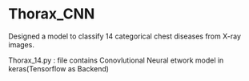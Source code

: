 # Thorax_CNN

Designed a model to classify 14 categorical chest diseases from X-ray images.

Thorax_14.py : file contains Conovlutional Neural etwork model in keras(Tensorflow as Backend)
